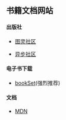 ##  书籍文档网站


#### 出版社

* [图灵社区](http://www.ituring.com.cn/)

* [异步社区](https://www.epubit.com/)



#### 电子书下载

* [bookSet](https://bookset.me/)(强烈推荐)



#### 文档

* [MDN](https://developer.mozilla.org/zh-CN/)

